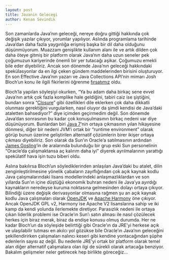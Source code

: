 ```yaml
---
layout: post
title: Javanin Gelecegi
author: Kenan Sevindik
---
```


Son zamanlarda Java’nın geleceği, nereye doğru gittiği hakkında çok değişik yazılar çıkıyor, yorumlar yapılıyor. Aslında 
programlama tarihinde Java’dan daha fazla yaygınlığa erişmiş başka bir dil daha olduğunu düşünmüyorum. Muazzam genişlikte 
kullanım alanı ile ve artık dilden çok daha öteye gitmiş bir platform olarak Java’nın daha uzun seneler pek çoğumuzun 
kariyerinde önemli bir yer tutacağı aşikar. Çoğumuzu emekli bile eder diyebiliriz. Ancak son dönemde Java’nın geleceği 
hakkındaki spekülasyonlar da en ilgi çeken gündem maddelerinden birisini oluşturuyor. En son Effective Java’nın yazarı 
ve Java Collections API’nin mimarı Josh Bloch’un konu ile ilgili fikirlerini öğrenme [fırsatımız](http://www.infoq.com/news/2010/04/bloch_java_future) oldu.

Bloch’la yapılan söyleşiyi okurken, “Ya bu adam daha birkaç sene evvel Java’nın artık çok fazla komplike hale geldiğini,
tabiri caiz ise şiştiğini, bundan sonra “[Closure](http://www.javac.info/bloch-closures-controversy.ppt)” gibi özellikleri dile eklerken çok daha dikkatli olunması gerektiğini 
vurgularken, nasıl oluyor da şimdi kendisi de Java’daki ataletten bahsediyor?” diye içimden geçirmedim değil. Son dönemde 
Java’dan sonrasının bu kadar çok konuşulmasının birkaç nedeni var diye düşünüyorum. Bunlardan biri [Java 7](https://jdk7.dev.java.net/)‘nin ortaya 
çıkmasının yılan hikayesine dönmesi, diğer bir nedeni JVM’i ortak bir “runtime environment” olarak görüp bunun üzerine 
geliştirilen alternatif çözümlerin birer ikişer ortaya çıkması diyebiliriz. Son olarak da Sun’ın Oracle’a satılmasının 
ardından [James Gosling](http://nighthacks.com/roller/jag/entry/time_to_move_on)‘in de aralarında bulunduğu bir grup eski Sun personelinin “Oracle’da çalışmaktansa aç kalırım daha 
iyi” diyerek ayrılmalarının yarattığı spekülatif hava işin tuzu biberi oldu.

Aslına bakılırsa Bloch’un söylediklerinden anlaşılan Java’daki bu atalet, dilin zenginleştirilmesine yönelik çabaların 
zayıflığından çok açık kaynak kodlu Java çalışmalarındaki lisans modellerindeki anlaşmazlıklardan ve son yıllarda Sun’ın 
içine düştüğü ekonomik buhran nedeni ile Java’ya ayırdığı kaynakların neredeyse kuruma noktasına gelmesinden dolayı ortaya 
çıkıyor. Bilindiği üzere değişik derivasyonlar olmasına rağmen şu an açık kaynak kodlu Java çalışmaları olarak [OpenJDK](http://openjdk.java.net/) ve 
[Apache Harmony](http://harmony.apache.org/) öne çıkıyor. Ancak OpenJDK GPL v2, Harmony ise Apache V2 lisanslarına sahip ve iki kamp da kendi yolunda 
ilerlemekte diretiyor. Parasızlık nedeni ile ortaya çıkan liderlik problemi ise Oracle’ın Sun’ı satın alması ile nasıl 
çözülecek herkes için biraz merak, biraz da endişe konusu olmuş durumda. Her ne kadar Bloch’un da söyleşide belirttiği 
gibi Oracle’ın da JRE’yi herkese açık ve ulaşılabilir tutması en akılcı yol gözükse bile Oracle’ın Java’nın geleceğini 
şekillendirirken çalışmaları nalıncı keseri gibi kendine yontacağından şüphe edenlerin sayısı az değil. Bu nedenle JRE’yi 
ortak bir platform olarak temel alan diğer alternatif çalışmalara olan ilgi de sürekli olarak artacağa benziyor. Bakalım 
gelişmeler neler getirecek hep birlikte göreceğiz…

